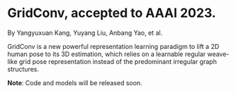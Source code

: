 # GridConv, accepted to AAAI 2023.

By Yangyuxuan Kang, Yuyang Liu, Anbang Yao, et al.

GridConv is a new powerful representation learning paradigm to lift a 2D human pose to its 3D estimation, which relies on a learnable regular weave-like grid pose representation instead of the predominant irregular graph structures.

**Note**: Code and models will be released soon.
